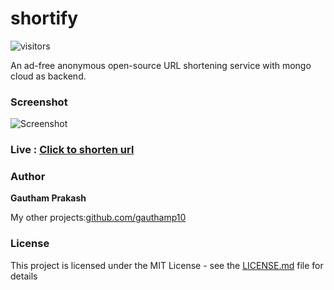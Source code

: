 # shortify

![visitors](https://visitor-badge.glitch.me/badge?page_id=gauthamp10.URL-Shortener)

An ad-free anonymous open-source URL shortening service with mongo cloud as backend.

### Screenshot

![Screenshot](https://imgur.com/mqiLct7.png)

### Live : [Click to shorten url](https://u-l.herokuapp.com/)


### Author

 **Gautham Prakash**
 
 My other projects:[github.com/gauthamp10](https://gauthamp10.github.io/)


### License

This project is licensed under the MIT License - see the [LICENSE.md](LICENSE.md) file for details

